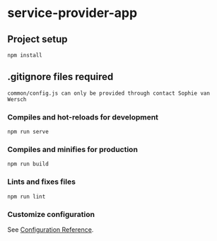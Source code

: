 # service-provider-app

## Project setup
```
npm install
```

## .gitignore files required
```
common/config.js can only be provided through contact Sophie van Wersch
```

### Compiles and hot-reloads for development
```
npm run serve
```

### Compiles and minifies for production
```
npm run build
```

### Lints and fixes files
```
npm run lint
```

### Customize configuration
See [Configuration Reference](https://cli.vuejs.org/config/).
